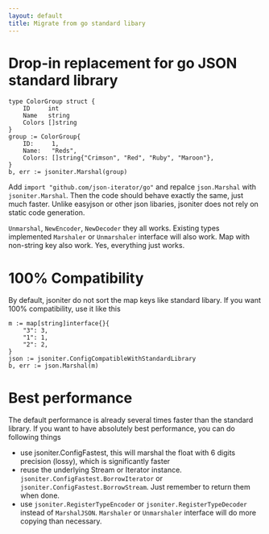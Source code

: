 ```yaml
---
layout: default
title: Migrate from go standard libary
---
```


# Drop-in replacement for go JSON standard library

```
type ColorGroup struct {
	ID     int
	Name   string
	Colors []string
}
group := ColorGroup{
	ID:     1,
	Name:   "Reds",
	Colors: []string{"Crimson", "Red", "Ruby", "Maroon"},
}
b, err := jsoniter.Marshal(group)
```

Add `import "github.com/json-iterator/go"` and repalce `json.Marshal` with `jsoniter.Marshal`. Then the code should behave exactly the same, just much faster. Unlike easyjson or other json libaries, jsoniter does not rely on static code generation.

`Unmarshal`, `NewEncoder`, `NewDecoder` they all works. Existing types implemented `Marshaler` or `Unmarshaler` interface will also work. Map with non-string key also work. Yes, everything just works.

# 100% Compatibility

By default, jsoniter do not sort the map keys like standard libary. If you want 100% compatibility, use it like this

```
m := map[string]interface{}{
	"3": 3,
	"1": 1,
	"2": 2,
}
json := jsoniter.ConfigCompatibleWithStandardLibrary
b, err := json.Marshal(m)
```

# Best performance

The default performance is already several times faster than the standard library. If you want to have absolutely best performance, you can do following things

* use jsoniter.ConfigFastest, this will marshal the float with 6 digits precision (lossy), which is significantly faster
* reuse the underlying Stream or Iterator instance. `jsoniter.ConfigFastest.BorrowIterator` or `jsoniter.ConfigFastest.BorrowStream`. Just remember to return them when done.
* use `jsoniter.RegisterTypeEncoder` or `jsoniter.RegisterTypeDecoder` instead of `MarshalJSON`. `Marshaler` or `Unmarshaler` interface will do more copying than necessary. 


